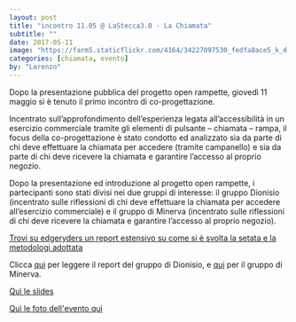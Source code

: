 ```yaml
---
layout: post
title: "incontro 11.05 @ LaStecca3.0 - La Chiamata"
subtitle: ""
date: 2017-05-11
image: "https://farm5.staticflickr.com/4164/34227097530_fedfa8ace5_k_d.jpg"
categories: [chiamata, evento]
by: "Lorenzo"
---
```

Dopo la presentazione pubblica del progetto open rampette, giovedì 11 maggio si è tenuto il primo incontro di co-progettazione.

Incentrato sull’approfondimento dell’esperienza legata all’accessibilità in un esercizio commerciale tramite gli elementi di pulsante – chiamata – rampa, il focus della co-progettazione è stato condotto ed analizzato sia da parte di chi deve effettuare la chiamata per accedere (tramite campanello) e sia da parte di chi deve ricevere la chiamata e garantire l’accesso al proprio negozio.

Dopo la presentazione ed introduzione al progetto open rampette, i partecipanti sono stati divisi nei due gruppi di interesse: il gruppo Dionisio (incentrato sulle riflessioni di chi deve effettuare la chiamata per accedere all’esercizio commerciale) e il gruppo di Minerva (incentrato sulle riflessioni di chi deve ricevere la chiamata e garantire l’accesso al proprio negozio).

[Trovi su edgeryders un report estensivo su come si è svolta la setata e la metodologi adottata](https://edgeryders.eu/en/open-rampette-la-chiamata-incontro-1105-lastecca30)

Clicca [qui](https://edgeryders.eu/en/node/7915) per leggere il report del gruppo di Dionisio, e [qui](https://edgeryders.eu/en/node/7916) per il gruppo di Minerva.

[Quì le slides ](https://www.flickr.com/photos/wemake_cc/sets/72157683629824436/with/34227097530/)

[Quì le foto dell'evento quì](https://www.flickr.com/photos/wemake_cc/sets/72157683629824436/with/34227097530/)
